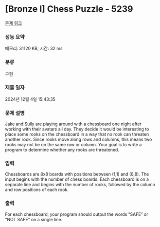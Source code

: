 # [Bronze I] Chess Puzzle - 5239 

[문제 링크](https://www.acmicpc.net/problem/5239) 

### 성능 요약

메모리: 31120 KB, 시간: 32 ms

### 분류

구현

### 제출 일자

2024년 12월 4일 15:43:35

### 문제 설명

<p>Jake and Sully are playing around with a chessboard one night after working with their avatars all day. They decide it would be interesting to place some rooks on the chessboard in a way that no rook can threaten another rook. Since rooks move along rows and columns, this means two rooks may not be on the same row or column. Your goal is to write a program to determine whether any rooks are threatened.</p>

### 입력 

 <p>Chessboards are 8x8 boards with positions between (1,1) and (8,8). The input begins with the number of chess boards. Each chessboard is on a separate line and begins with the number of rooks, followed by the column and row positions of each rook.</p>

### 출력 

 <p>For each chessboard, your program should output the words ”SAFE” or ”NOT SAFE” on a single line.</p>

